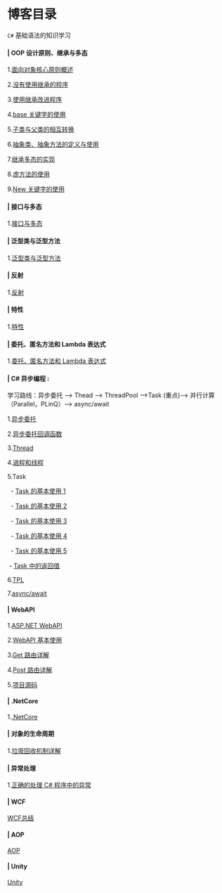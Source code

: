 # 博客目录

`C#` 基础语法的知识学习

#### | OOP 设计原则、继承与多态

1.[面向对象核心原则概述](https://github.com/Damon-Salvatore/CSharp-Learning/issues/1)

2.[没有使用继承的程序](https://github.com/Damon-Salvatore/CSharp-Learning/issues/2)

3.[使用继承改进程序](https://github.com/Damon-Salvatore/CSharp-Learning/issues/3)

4.[base 关键字的使用](https://github.com/Damon-Salvatore/CSharp-Learning/issues/4)

5.[子类与父类的相互转换](https://github.com/Damon-Salvatore/CSharp-Learning/issues/5)

6.[抽象类、抽象方法的定义与使用](https://github.com/Damon-Salvatore/CSharp-Learning/issues/6)

7.[继承多态的实现](https://github.com/Damon-Salvatore/CSharp-Learning/issues/7)

8.[虚方法的使用](https://github.com/Damon-Salvatore/CSharp-Learning/issues/8)

9.[New 关键字的使用](https://github.com/Damon-Salvatore/CSharp-Learning/issues/9)

#### | 接口与多态

1.[接口与多态](https://github.com/Damon-Salvatore/CSharp-Learning/issues/10)

#### | 泛型类与泛型方法

1.[泛型类与泛型方法](https://github.com/Damon-Salvatore/CSharp-Learning/issues/11)

#### | 反射

1.[反射](https://github.com/Damon-Salvatore/CSharp-Learning/issues/12)

#### | 特性

1.[特性](https://github.com/Damon-Salvatore/CSharp-Learning/issues/13)

#### | 委托、匿名方法和 Lambda 表达式

1.[委托、匿名方法和 Lambda 表达式](https://github.com/Damon-Salvatore/CSharp-Learning/issues/14)

#### | C# 异步编程 :

学习路线：异步委托 --> Thead --> ThreadPool -->Task (重点)--> 并行计算（Parallel，PLinQ）--> async/await

1.[异步委托](https://github.com/Damon-Salvatore/CSharp-Learning/issues/15)

2.[异步委托回调函数](https://github.com/Damon-Salvatore/CSharp-Learning/issues/16)

3.[Thread](https://github.com/Damon-Salvatore/CSharp-Learning/issues/17)

4.[进程和线程](https://github.com/Damon-Salvatore/CSharp-Learning/issues/18)

5.Task

&nbsp; - [Task 的基本使用 1](https://github.com/Damon-Salvatore/CSharp-Learning/issues/19)

&nbsp; - [Task 的基本使用 2](https://github.com/Damon-Salvatore/CSharp-Learning/issues/20)

&nbsp; - [Task 的基本使用 3](https://github.com/Damon-Salvatore/CSharp-Learning/issues/21)

&nbsp; - [Task 的基本使用 4](https://github.com/Damon-Salvatore/CSharp-Learning/issues/22)

&nbsp; - [Task 的基本使用 5](https://github.com/Damon-Salvatore/CSharp-Learning/issues/23)

&nbsp;- [Task 中的返回值](https://github.com/Damon-Salvatore/CSharp-Learning/issues/24)

6.[TPL](https://github.com/Damon-Salvatore/CSharp-Learning/issues/25)

7.[async/await](https://github.com/Damon-Salvatore/CSharp-Learning/issues/26)

#### | WebAPI

1.[ASP.NET WebAPI](https://github.com/Damon-Salvatore/CSharp-Learning/issues/27)

2.[WebAPI 基本使用](https://github.com/Damon-Salvatore/CSharp-Learning/issues/28)

3.[Get 路由详解](https://github.com/Damon-Salvatore/CSharp-Learning/issues/29)

4.[Post 路由详解](https://github.com/Damon-Salvatore/CSharp-Learning/issues/30)

5.[项目源码](https://github.com/Damon-Salvatore/CSharp-Learning/issues/31)

#### | .NetCore

1.[.NetCore](https://github.com/Damon-Salvatore/CSharp-Learning/issues/32)

#### | 对象的生命周期

1.[垃圾回收机制详解](https://github.com/Damon-Salvatore/CSharp-Learning/issues/33)

#### | 异常处理

1.[正确的处理 C# 程序中的异常](https://github.com/Damon-Salvatore/CSharp-Learning/issues/34)

#### | WCF

[WCF总结](https://github.com/Damon-Salvatore/CSharp-Learning/issues/35)

#### | AOP

[AOP](https://github.com/Damon-Salvatore/CSharp-Learning/issues/36)

#### | Unity

[Unity](https://github.com/Damon-Salvatore/CSharp-Learning/issues/37)
